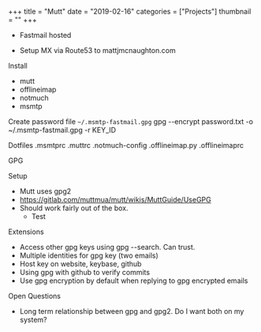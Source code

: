 +++
title = "Mutt"
date = "2019-02-16"
categories = ["Projects"]
thumbnail = ""
+++

- Fastmail hosted

- Setup MX via Route53 to mattjmcnaughton.com

Install
- mutt
- offlineimap
- notmuch
- msmtp

Create password file `~/.msmtp-fastmail.gpg`
gpg --encrypt password.txt -o ~/.msmtp-fastmail.gpg -r KEY_ID

Dotfiles
.msmtprc
.muttrc
.notmuch-config
.offlineimap.py
.offlineimaprc

GPG

Setup
- Mutt uses gpg2
- https://gitlab.com/muttmua/mutt/wikis/MuttGuide/UseGPG
- Should work fairly out of the box.
  - Test

Extensions
- Access other gpg keys using gpg --search. Can trust.
- Multiple identities for gpg key (two emails)
- Host key on website, keybase, github
- Using gpg with github to verify commits
- Use gpg encryption by default when replying to gpg encrypted emails

Open Questions
- Long term relationship between gpg and gpg2. Do I want both on my system?

